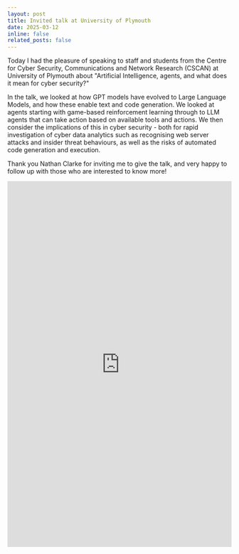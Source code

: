 ```yaml
---
layout: post
title: Invited talk at University of Plymouth
date: 2025-03-12
inline: false
related_posts: false
---
```


Today I had the pleasure of speaking to staff and students from the Centre for Cyber Security, Communications and Network Research (CSCAN) at University of Plymouth about "Artificial Intelligence, agents, and what does it mean for cyber security?" 

In the talk, we looked at how GPT models have evolved to Large Language Models, and how these enable text and code generation. We looked at agents starting with game-based reinforcement learning through to LLM agents that can take action based on available tools and actions. We then consider the implications of this in cyber security - both for rapid investigation of cyber data analytics such as recognising web server attacks and insider threat behaviours, as well as the risks of automated code generation and execution.

Thank you Nathan Clarke for inviting me to give the talk, and very happy to follow up with those who are interested to know more!

<p style="text-align:center;">
<iframe src="https://www.linkedin.com/embed/feed/update/urn:li:share:7305568824374775809" height="823" width="504" frameborder="0" allowfullscreen="" title="Embedded post"></iframe>
</p>


